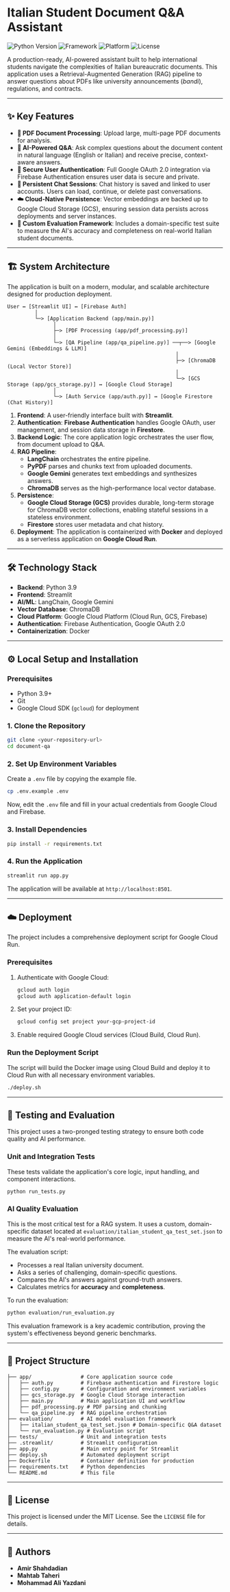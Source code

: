 # Italian Student Document Q&A Assistant

![Python Version](https://img.shields.io/badge/python-3.9-blue.svg)
![Framework](https://img.shields.io/badge/framework-Streamlit-red.svg)
![Platform](https://img.shields.io/badge/platform-Google_Cloud-orange.svg)
![License](https://img.shields.io/badge/license-MIT-green.svg)

A production-ready, AI-powered assistant built to help international students navigate the complexities of Italian bureaucratic documents. This application uses a Retrieval-Augmented Generation (RAG) pipeline to answer questions about PDFs like university announcements (*bandi*), regulations, and contracts.


---

## ✨ Key Features

-   **📄 PDF Document Processing**: Upload large, multi-page PDF documents for analysis.
-   **🤖 AI-Powered Q&A**: Ask complex questions about the document content in natural language (English or Italian) and receive precise, context-aware answers.
-   **🔐 Secure User Authentication**: Full Google OAuth 2.0 integration via Firebase Authentication ensures user data is secure and private.
-   **💬 Persistent Chat Sessions**: Chat history is saved and linked to user accounts. Users can load, continue, or delete past conversations.
-   **☁️ Cloud-Native Persistence**: Vector embeddings are backed up to Google Cloud Storage (GCS), ensuring session data persists across deployments and server instances.
-   **🔬 Custom Evaluation Framework**: Includes a domain-specific test suite to measure the AI's accuracy and completeness on real-world Italian student documents.

---

## 🏗️ System Architecture

The application is built on a modern, modular, and scalable architecture designed for production deployment.

```
User ↔ [Streamlit UI] ↔ [Firebase Auth]
         │
         └─> [Application Backend (app/main.py)]
               │
               ├─> [PDF Processing (app/pdf_processing.py)]
               │
               └─> [QA Pipeline (app/qa_pipeline.py)] ──┬──> [Google Gemini (Embeddings & LLM)]
                                                       │
                                                       ├─> [ChromaDB (Local Vector Store)]
                                                       │
                                                       └─> [GCS Storage (app/gcs_storage.py)] ↔ [Google Cloud Storage]
               │
               └─> [Auth Service (app/auth.py)] ↔ [Google Firestore (Chat History)]
```

1.  **Frontend**: A user-friendly interface built with **Streamlit**.
2.  **Authentication**: **Firebase Authentication** handles Google OAuth, user management, and session data storage in **Firestore**.
3.  **Backend Logic**: The core application logic orchestrates the user flow, from document upload to Q&A.
4.  **RAG Pipeline**:
    -   **LangChain** orchestrates the entire pipeline.
    -   **PyPDF** parses and chunks text from uploaded documents.
    -   **Google Gemini** generates text embeddings and synthesizes answers.
    -   **ChromaDB** serves as the high-performance local vector database.
5.  **Persistence**:
    -   **Google Cloud Storage (GCS)** provides durable, long-term storage for ChromaDB vector collections, enabling stateful sessions in a stateless environment.
    -   **Firestore** stores user metadata and chat history.
6.  **Deployment**: The application is containerized with **Docker** and deployed as a serverless application on **Google Cloud Run**.

---

## 🛠️ Technology Stack

-   **Backend**: Python 3.9
-   **Frontend**: Streamlit
-   **AI/ML**: LangChain, Google Gemini
-   **Vector Database**: ChromaDB
-   **Cloud Platform**: Google Cloud Platform (Cloud Run, GCS, Firebase)
-   **Authentication**: Firebase Authentication, Google OAuth 2.0
-   **Containerization**: Docker

---

## ⚙️ Local Setup and Installation

### Prerequisites

-   Python 3.9+
-   Git
-   Google Cloud SDK (`gcloud`) for deployment

### 1. Clone the Repository

```bash
git clone <your-repository-url>
cd document-qa
```

### 2. Set Up Environment Variables

Create a `.env` file by copying the example file.

```bash
cp .env.example .env
```

Now, edit the `.env` file and fill in your actual credentials from Google Cloud and Firebase.

### 3. Install Dependencies

```bash
pip install -r requirements.txt
```

### 4. Run the Application

```bash
streamlit run app.py
```

The application will be available at `http://localhost:8501`.

---

## ☁️ Deployment

The project includes a comprehensive deployment script for Google Cloud Run.

### Prerequisites

1.  Authenticate with Google Cloud:
    ```bash
    gcloud auth login
    gcloud auth application-default login
    ```
2.  Set your project ID:
    ```bash
    gcloud config set project your-gcp-project-id
    ```
3.  Enable required Google Cloud services (Cloud Build, Cloud Run).

### Run the Deployment Script

The script will build the Docker image using Cloud Build and deploy it to Cloud Run with all necessary environment variables.

```bash
./deploy.sh
```

---

## 🧪 Testing and Evaluation

This project uses a two-pronged testing strategy to ensure both code quality and AI performance.

### Unit and Integration Tests

These tests validate the application's core logic, input handling, and component interactions.

```bash
python run_tests.py
```

### AI Quality Evaluation

This is the most critical test for a RAG system. It uses a custom, domain-specific dataset located at `evaluation/italian_student_qa_test_set.json` to measure the AI's real-world performance.

The evaluation script:
-   Processes a real Italian university document.
-   Asks a series of challenging, domain-specific questions.
-   Compares the AI's answers against ground-truth answers.
-   Calculates metrics for **accuracy** and **completeness**.

To run the evaluation:

```bash
python evaluation/run_evaluation.py
```

This evaluation framework is a key academic contribution, proving the system's effectiveness beyond generic benchmarks.

---

## 📁 Project Structure

```
├── app/                # Core application source code
│   ├── auth.py         # Firebase authentication and Firestore logic
│   ├── config.py       # Configuration and environment variables
│   ├── gcs_storage.py  # Google Cloud Storage interaction
│   ├── main.py         # Main application UI and workflow
│   ├── pdf_processing.py # PDF parsing and chunking
│   └── qa_pipeline.py  # RAG pipeline orchestration
├── evaluation/         # AI model evaluation framework
│   ├── italian_student_qa_test_set.json # Domain-specific Q&A dataset
│   └── run_evaluation.py # Evaluation script
├── tests/              # Unit and integration tests
├── .streamlit/         # Streamlit configuration
├── app.py              # Main entry point for Streamlit
├── deploy.sh           # Automated deployment script
├── Dockerfile          # Container definition for production
├── requirements.txt    # Python dependencies
└── README.md           # This file
```

---

## 📄 License

This project is licensed under the MIT License. See the `LICENSE` file for details.

---

## 👤 Authors

- **Amir Shahdadian**
- **Mahtab Taheri**
- **Mohammad Ali Yazdani**
